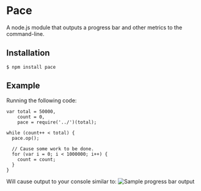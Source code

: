 Pace
====

A node.js module that outputs a progress bar and other metrics to the command-line.

Installation
------------
```
$ npm install pace
```

Example
-------
Running the following code:
```
var total = 50000,
    count = 0,
    pace = require('../')(total);

while (count++ < total) {
  pace.op();

  // Cause some work to be done.
  for (var i = 0; i < 1000000; i++) {
    count = count;
  }
}
```

Will cause output to your console similar to:
![Sample progress bar output](https://github.com/cantina/pace/raw/master/screenshot.png)
